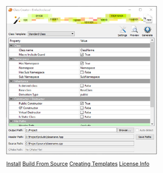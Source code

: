 <IMG src="/images/Screenshot.png" alt="Screenshot" class="displayed">

<a href="install_instructions.html" class="myButton">Install</a>
<a href="build_instructions.html" class="myButton">Build From Source</a>
<a href="create_templates.html" class="myButton">Creating Templates</a>
<a href="licenseinfo.html" class="myButton">License Info</a>
